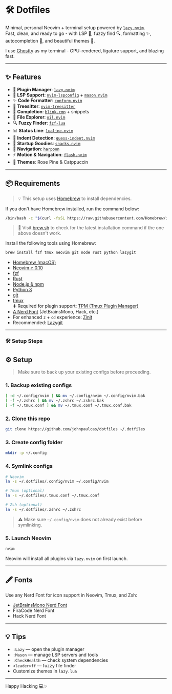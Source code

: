 # 🛠️ Dotfiles

Minimal, personal Neovim + terminal setup powered by [`lazy.nvim`](https://github.com/folke/lazy.nvim).  
Fast, clean, and ready to go - with LSP 🧠, fuzzy find 🔍, formatting ✨, autocompletion 🚀, and beautiful themes 🎨.

I use [Ghostty](https://ghostty.io) as my terminal - GPU-rendered, ligature support, and blazing fast.

---

## ✨ Features

- 🧩 **Plugin Manager**: [`lazy.nvim`](https://github.com/folke/lazy.nvim)
- 🧠 **LSP Support**: [`nvim-lspconfig`](https://github.com/neovim/nvim-lspconfig) + [`mason.nvim`](https://github.com/williamboman/mason.nvim)
- ✨ **Code Formatter**: [`conform.nvim`](https://github.com/stevearc/conform.nvim)
- 🌳 **Treesitter**: [`nvim-treesitter`](https://github.com/nvim-treesitter/nvim-treesitter)
- 🚀 **Completion**: [`blink.cmp`](https://github.com/saghen/blink.cmp) + snippets
- 📁 **File Explorer**: [`oil.nvim`](https://github.com/stevearc/oil.nvim)
- 🔍 **Fuzzy Finder**: [`fzf-lua`](https://github.com/ibhagwan/fzf-lua)
- 📊 **Status Line**: [`lualine.nvim`](https://github.com/nvim-lualine/lualine.nvim)
- 📐 **Indent Detection**: [`guess-indent.nvim`](https://github.com/nmac427/guess-indent.nvim)
- 💬 **Startup Goodies**: [`snacks.nvim`](https://github.com/folke/snacks.nvim)
- 📌 **Navigation**: [`harpoon`](https://github.com/ThePrimeagen/harpoon)
- ⚡ **Motion & Navigation**: [`flash.nvim`](https://github.com/folke/flash.nvim)
- 🎨 **Themes**: Rose Pine & Catppuccin

---

## 📦 Requirements

> 💡 This setup uses [Homebrew](https://brew.sh) to install dependencies.

If you don't have Homebrew installed, run the command below:

```bash
/bin/bash -c "$(curl -fsSL https://raw.githubusercontent.com/Homebrew/install/HEAD/install.sh)"
```

> 🔗 Visit [brew.sh](https://brew.sh) to check for the latest installation command if the one above doesn't work.


Install the following tools using Homebrew:

```bash
brew install fzf tmux neovim git node rust python lazygit
```

- [Homebrew (macOS)](https://brew.sh)
- [Neovim ≥ 0.10](https://neovim.io)
- [fzf](https://github.com/junegunn/fzf)
- [Rust](https://rustup.rs)
- [Node.js & npm](https://nodejs.org)
- [Python 3](https://www.python.org)
- [git](https://git-scm.com)
- [tmux](https://github.com/tmux/tmux)  
  ➕ Required for plugin support: [TPM (Tmux Plugin Manager)](https://github.com/tmux-plugins/tpm)
- [A Nerd Font](https://www.nerdfonts.com/font-downloads) (JetBrainsMono, Hack, etc.)
- For enhanced `z` + `cd` experience: [Zinit](https://github.com/zdharma-continuum/zinit)
- Recommended: [Lazygit](https://github.com/jesseduffield/lazygit)

---

### 🛠️ Setup Steps

## ⚙️ Setup

> Make sure to back up your existing configs before proceeding.

### 1. Backup existing configs

```bash
[ -d ~/.config/nvim ] && mv ~/.config/nvim ~/.config/nvim.bak
[ -f ~/.zshrc ] && mv ~/.zshrc ~/.zshrc.bak
[ -f ~/.tmux.conf ] && mv ~/.tmux.conf ~/.tmux.conf.bak
```

### 2. Clone this repo

```bash
git clone https://github.com/johnpaulcas/dotfiles ~/.dotfiles
```

### 3. Create config folder

```bash
mkdir -p ~/.config
```

### 4. Symlink configs

```bash
# Neovim
ln -s ~/.dotfiles/.config/nvim ~/.config/nvim

# Tmux (optional)
ln -s ~/.dotfiles/.tmux.conf ~/.tmux.conf

# Zsh (optional)
ln -s ~/.dotfiles/.zshrc ~/.zshrc
```

> ⚠️ Make sure `~/.config/nvim` does not already exist before symlinking.

### 5. Launch Neovim

```bash
nvim
```

Neovim will install all plugins via `lazy.nvim` on first launch.

---

## 🖋 Fonts

Use any Nerd Font for icon support in Neovim, Tmux, and Zsh:

- [JetBrainsMono Nerd Font](https://www.nerdfonts.com/font-downloads)
- FiraCode Nerd Font
- Hack Nerd Font

---

## 💡 Tips

- `:Lazy` — open the plugin manager
- `:Mason` — manage LSP servers and tools
- `:CheckHealth` — check system dependencies
- `<leader>ff` — fuzzy file finder
- Customize themes in `lazy.lua`

---

Happy Hacking 💻✨
